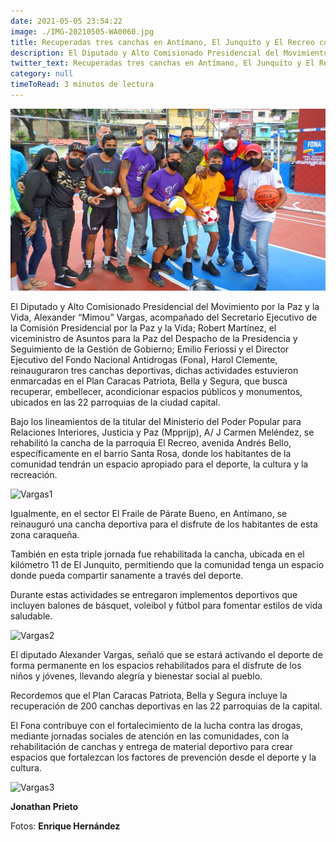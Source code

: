 ```yaml
---
date: 2021-05-05 23:54:22
image: ./IMG-20210505-WA0060.jpg
title: Recuperadas tres canchas en Antímano, El Junquito y El Recreo con Plan Caracas Patriota, Bella y Segura
description: El Diputado y Alto Comisionado Presidencial del Movimiento por la Paz y la Vida, Alexander “Mimou” Vargas, acompañado del Secretario Ejecutivo de la Comisión Presidencial por la Paz y la Vida; Robert Martínez, el viceministro de Asuntos para la Paz del Despacho de la Presidencia y Seguimiento de la Gestión de Gobierno; Emilio Feriossi y el Director Ejecutivo del Fondo Nacional Antidrogas (Fona), Harol Clemente, reinauguraron tres canchas deportivas, dichas actividades estuvieron  enmarcadas en el Plan Caracas Patriota, Bella y Segura, que busca recuperar, embellecer, acondicionar espacios públicos y monumentos, ubicados en las 22 parroquias de la ciudad capital.
twitter_text: Recuperadas tres canchas en Antímano, El Junquito y El Recreo con Plan Caracas Patriota, Bella y Segura
category: null
timeToRead: 3 minutos de lectura
---
```

![Vargas](./IMG-20210505-WA0060.jpg)

El Diputado y Alto Comisionado Presidencial del Movimiento por la Paz y la Vida, Alexander “Mimou” Vargas, acompañado del Secretario Ejecutivo de la Comisión Presidencial por la Paz y la Vida; Robert Martínez, el viceministro de Asuntos para la Paz del Despacho de la Presidencia y Seguimiento de la Gestión de Gobierno; Emilio Feriossi y el Director Ejecutivo del Fondo Nacional Antidrogas (Fona), Harol Clemente, reinauguraron tres canchas deportivas, dichas actividades estuvieron  enmarcadas en el Plan Caracas Patriota, Bella y Segura, que busca recuperar, embellecer, acondicionar espacios públicos y monumentos, ubicados en las 22 parroquias de la ciudad capital.

Bajo los lineamientos de la titular del Ministerio del Poder Popular para Relaciones Interiores, Justicia y Paz (Mpprijp), A/ J Carmen Meléndez, se rehabilitó la cancha de la parroquia El Recreo, avenida Andrés Bello, específicamente en el barrio Santa Rosa, donde los habitantes de la comunidad tendrán un espacio apropiado para el deporte, la cultura y la recreación.


![Vargas1](https://res.cloudinary.com/movimiento-por-la-paz-y-la-vida/image/upload/v1620259957/blog/2021-05-05/IMG-20210505-WA0059_ebntlf.webp)

Igualmente, en el sector El Fraile de Párate Bueno, en Antímano, se reinauguró una cancha deportiva para el disfrute de los habitantes de esta zona caraqueña.

También en esta triple jornada fue rehabilitada la cancha, ubicada en el kilómetro 11 de El Junquito, permitiendo que la comunidad tenga un espacio donde pueda compartir sanamente a través del deporte.

Durante estas actividades se entregaron implementos deportivos que incluyen balones de básquet, voleibol y fútbol para fomentar estilos de vida saludable.

![Vargas2](https://res.cloudinary.com/movimiento-por-la-paz-y-la-vida/image/upload/v1620259949/blog/2021-05-05/IMG-20210504-WA0182_v9wetr.webp)

El diputado Alexander Vargas, señaló que se estará activando el deporte de forma permanente en los espacios rehabilitados para el disfrute de los niños y jóvenes, llevando alegría y bienestar social al pueblo.

Recordemos que el Plan Caracas Patriota, Bella y Segura incluye la recuperación de 200 canchas deportivas en las 22 parroquias de la capital.

El Fona contribuye con el fortalecimiento de la lucha contra las drogas, mediante jornadas  sociales de atención en las comunidades, con la rehabilitación de canchas y entrega de material deportivo para crear espacios que fortalezcan los factores de prevención desde el deporte y la cultura.

![Vargas3](https://res.cloudinary.com/movimiento-por-la-paz-y-la-vida/image/upload/v1620259949/blog/2021-05-05/IMG-20210505-WA0056_nctaho.webp)


**Jonathan Prieto**

Fotos: **Enrique Hernández**

